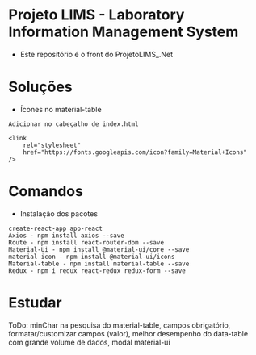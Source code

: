 # Projeto LIMS - Laboratory Information Management System
- Este repositório é o front do ProjetoLIMS_.Net

# Soluções
- Ícones no material-table
```
Adicionar no cabeçalho de index.html

<link
    rel="stylesheet"
    href="https://fonts.googleapis.com/icon?family=Material+Icons"
/>
```

# Comandos
- Instalação dos pacotes
```
create-react-app app-react
Axios - npm install axios --save
Route - npm install react-router-dom --save
Material-Ui - npm install @material-ui/core --save
material icon - npm install @material-ui/icons
Material-table - npm install material-table --save
Redux - npm i redux react-redux redux-form --save
```

# Estudar
ToDo: minChar na pesquisa do material-table, campos obrigatório, formatar/customizar campos (valor), melhor desempenho do data-table com grande volume de dados, modal material-ui